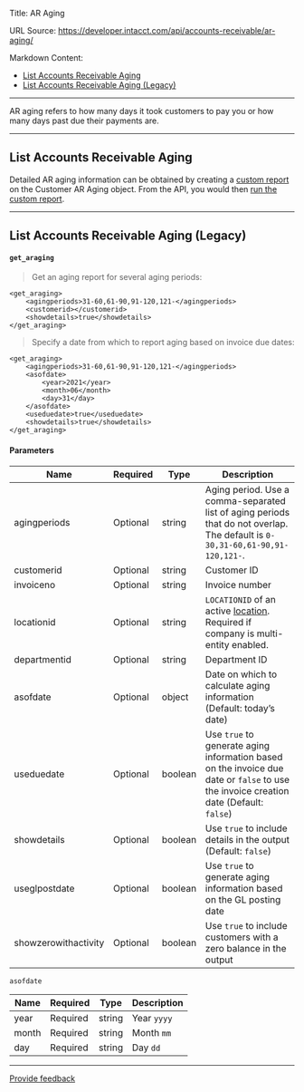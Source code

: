 Title: AR Aging

URL Source: https://developer.intacct.com/api/accounts-receivable/ar-aging/

Markdown Content:
*   [List Accounts Receivable Aging](https://developer.intacct.com/api/accounts-receivable/ar-aging/#list-accounts-receivable-aging)
*   [List Accounts Receivable Aging (Legacy)](https://developer.intacct.com/api/accounts-receivable/ar-aging/#list-accounts-receivable-aging-legacy)

* * *

AR aging refers to how many days it took customers to pay you or how many days past due their payments are.

* * *

List Accounts Receivable Aging
------------------------------

Detailed AR aging information can be obtained by creating a [custom report](https://www.intacct.com/ia/docs/en_US/help_action/Default.htm#cshid=TOC_custom_reports) on the Customer AR Aging object. From the API, you would then [run the custom report](https://developer.intacct.com/api/customization-services/custom-reports/#run-an-original-custom-report).

* * *

List Accounts Receivable Aging (Legacy)
---------------------------------------

#### `get_araging`

> Get an aging report for several aging periods:

```
<get_araging>
    <agingperiods>31-60,61-90,91-120,121-</agingperiods>
    <customerid></customerid>
    <showdetails>true</showdetails>
</get_araging>
```

> Specify a date from which to report aging based on invoice due dates:

```
<get_araging>
    <agingperiods>31-60,61-90,91-120,121-</agingperiods>
    <asofdate>
        <year>2021</year>
        <month>06</month>
        <day>31</day>
    </asofdate>
    <useduedate>true</useduedate>
    <showdetails>true</showdetails>
</get_araging>
```

#### Parameters

| Name | Required | Type | Description |
| --- | --- | --- | --- |
| agingperiods | Optional | string | Aging period. Use a comma-separated list of aging periods that do not overlap. The default is `0-30,31-60,61-90,91-120,121-`. |
| customerid | Optional | string | Customer ID |
| invoiceno | Optional | string | Invoice number |
| locationid | Optional | string | `LOCATIONID` of an active [location](https://developer.intacct.com/api/company-console/locations/). Required if company is multi-entity enabled. |
| departmentid | Optional | string | Department ID |
| asofdate | Optional | object | Date on which to calculate aging information (Default: today’s date) |
| useduedate | Optional | boolean | Use `true` to generate aging information based on the invoice due date or `false` to use the invoice creation date (Default: `false`) |
| showdetails | Optional | boolean | Use `true` to include details in the output (Default: `false`) |
| useglpostdate | Optional | boolean | Use `true` to generate aging information based on the GL posting date |
| showzerowithactivity | Optional | boolean | Use `true` to include customers with a zero balance in the output |

`asofdate`

| Name | Required | Type | Description |
| --- | --- | --- | --- |
| year | Required | string | Year `yyyy` |
| month | Required | string | Month `mm` |
| day | Required | string | Day `dd` |

* * *

[Provide feedback](https://forms.office.com/Pages/ResponsePage.aspx?id=fN0yPvZBLUmho8WOsCz0-Gj_lksFLzJAg2QKkx1lkvZUMkxMVDYxSzhHQzlNTjBNR1IwOVNETDNEMiQlQCN0PWcu)

